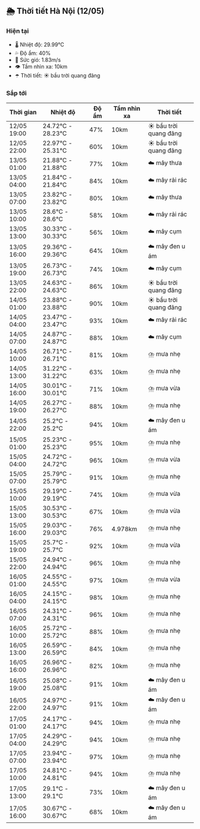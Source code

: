 ## 🌦️ Thời tiết Hà Nội (12/05)

### Hiện tại

- 🌡️ Nhiệt độ: 29.99℃
- 💦 Độ ẩm: 40%
- 💨 Sức gió: 1.83m/s
- 👁️ Tầm nhìn xa: 10km
- ☂️ Thời tiết: ☀️ bầu trời quang đãng

### Sắp tới

| Thời gian | Nhiệt độ | Độ ẩm | Tầm nhìn xa | Thời tiết |
| --- | --- | --- | --- | --- |
| 12/05 19:00 | 24.72℃ - 28.23℃ | 47% | 10km | ☀️ bầu trời quang đãng |
| 12/05 22:00 | 22.97℃ - 25.31℃ | 60% | 10km | ☀️ bầu trời quang đãng |
| 13/05 01:00 | 21.88℃ - 21.88℃ | 77% | 10km | ☁️ mây thưa |
| 13/05 04:00 | 21.84℃ - 21.84℃ | 84% | 10km | ☁️ mây rải rác |
| 13/05 07:00 | 23.82℃ - 23.82℃ | 80% | 10km | ☁️ mây thưa |
| 13/05 10:00 | 28.6℃ - 28.6℃ | 58% | 10km | ☁️ mây rải rác |
| 13/05 13:00 | 30.33℃ - 30.33℃ | 56% | 10km | ☁️ mây cụm |
| 13/05 16:00 | 29.36℃ - 29.36℃ | 64% | 10km | ☁️ mây đen u ám |
| 13/05 19:00 | 26.73℃ - 26.73℃ | 74% | 10km | ☁️ mây cụm |
| 13/05 22:00 | 24.63℃ - 24.63℃ | 86% | 10km | ☀️ bầu trời quang đãng |
| 14/05 01:00 | 23.88℃ - 23.88℃ | 90% | 10km | ☀️ bầu trời quang đãng |
| 14/05 04:00 | 23.47℃ - 23.47℃ | 93% | 10km | ☁️ mây rải rác |
| 14/05 07:00 | 24.87℃ - 24.87℃ | 88% | 10km | ☁️ mây cụm |
| 14/05 10:00 | 26.71℃ - 26.71℃ | 81% | 10km | ⛈️ mưa nhẹ |
| 14/05 13:00 | 31.22℃ - 31.22℃ | 63% | 10km | ⛈️ mưa nhẹ |
| 14/05 16:00 | 30.01℃ - 30.01℃ | 71% | 10km | ⛈️ mưa vừa |
| 14/05 19:00 | 26.27℃ - 26.27℃ | 88% | 10km | ⛈️ mưa nhẹ |
| 14/05 22:00 | 25.2℃ - 25.2℃ | 94% | 10km | ☁️ mây đen u ám |
| 15/05 01:00 | 25.23℃ - 25.23℃ | 95% | 10km | ⛈️ mưa nhẹ |
| 15/05 04:00 | 24.72℃ - 24.72℃ | 96% | 10km | ⛈️ mưa vừa |
| 15/05 07:00 | 25.79℃ - 25.79℃ | 91% | 10km | ⛈️ mưa nhẹ |
| 15/05 10:00 | 29.19℃ - 29.19℃ | 74% | 10km | ⛈️ mưa vừa |
| 15/05 13:00 | 30.53℃ - 30.53℃ | 67% | 10km | ⛈️ mưa vừa |
| 15/05 16:00 | 29.03℃ - 29.03℃ | 76% | 4.978km | ⛈️ mưa nhẹ |
| 15/05 19:00 | 25.7℃ - 25.7℃ | 92% | 10km | ⛈️ mưa vừa |
| 15/05 22:00 | 24.94℃ - 24.94℃ | 96% | 10km | ⛈️ mưa nhẹ |
| 16/05 01:00 | 24.55℃ - 24.55℃ | 97% | 10km | ⛈️ mưa vừa |
| 16/05 04:00 | 24.15℃ - 24.15℃ | 98% | 10km | ⛈️ mưa nhẹ |
| 16/05 07:00 | 24.31℃ - 24.31℃ | 96% | 10km | ⛈️ mưa nhẹ |
| 16/05 10:00 | 25.72℃ - 25.72℃ | 88% | 10km | ⛈️ mưa nhẹ |
| 16/05 13:00 | 26.59℃ - 26.59℃ | 84% | 10km | ⛈️ mưa nhẹ |
| 16/05 16:00 | 26.96℃ - 26.96℃ | 82% | 10km | ⛈️ mưa nhẹ |
| 16/05 19:00 | 25.08℃ - 25.08℃ | 91% | 10km | ☁️ mây đen u ám |
| 16/05 22:00 | 24.97℃ - 24.97℃ | 91% | 10km | ☁️ mây đen u ám |
| 17/05 01:00 | 24.17℃ - 24.17℃ | 94% | 10km | ⛈️ mưa nhẹ |
| 17/05 04:00 | 24.29℃ - 24.29℃ | 94% | 10km | ⛈️ mưa nhẹ |
| 17/05 07:00 | 23.94℃ - 23.94℃ | 97% | 10km | ⛈️ mưa nhẹ |
| 17/05 10:00 | 24.81℃ - 24.81℃ | 94% | 10km | ⛈️ mưa nhẹ |
| 17/05 13:00 | 29.1℃ - 29.1℃ | 73% | 10km | ☁️ mây đen u ám |
| 17/05 16:00 | 30.67℃ - 30.67℃ | 68% | 10km | ☁️ mây đen u ám |
